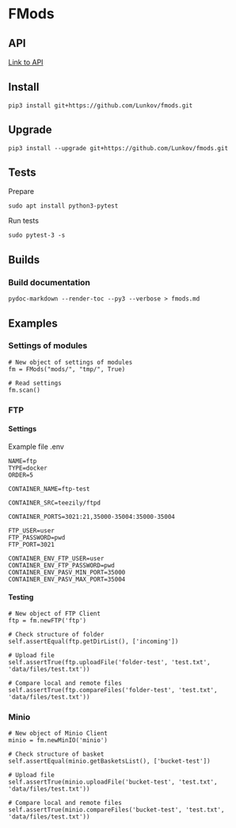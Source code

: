 # FMods

## API
[Link to API](fmods.md)

## Install

```
pip3 install git+https://github.com/Lunkov/fmods.git
```

## Upgrade

```
pip3 install --upgrade git+https://github.com/Lunkov/fmods.git
```

## Tests

Prepare
```
sudo apt install python3-pytest
```

Run tests
```
sudo pytest-3 -s
```

## Builds

### Build documentation

```
pydoc-markdown --render-toc --py3 --verbose > fmods.md
```

## Examples

### Settings of modules

```
# New object of settings of modules
fm = FMods("mods/", "tmp/", True)

# Read settings
fm.scan()
```


### FTP

#### Settings

Example file .env
```
NAME=ftp
TYPE=docker
ORDER=5

CONTAINER_NAME=ftp-test

CONTAINER_SRC=teezily/ftpd

CONTAINER_PORTS=3021:21,35000-35004:35000-35004

FTP_USER=user
FTP_PASSWORD=pwd
FTP_PORT=3021

CONTAINER_ENV_FTP_USER=user
CONTAINER_ENV_FTP_PASSWORD=pwd
CONTAINER_ENV_PASV_MIN_PORT=35000
CONTAINER_ENV_PASV_MAX_PORT=35004
```

#### Testing

```
# New object of FTP Client
ftp = fm.newFTP('ftp')

# Check structure of folder
self.assertEqual(ftp.getDirList(), ['incoming'])

# Upload file
self.assertTrue(ftp.uploadFile('folder-test', 'test.txt', 'data/files/test.txt'))

# Compare local and remote files 
self.assertTrue(ftp.compareFiles('folder-test', 'test.txt', 'data/files/test.txt'))
```

### Minio

```
# New object of Minio Client
minio = fm.newMinIO('minio')

# Check structure of basket
self.assertEqual(minio.getBasketsList(), ['bucket-test'])

# Upload file
self.assertTrue(minio.uploadFile('bucket-test', 'test.txt', 'data/files/test.txt'))

# Compare local and remote files 
self.assertTrue(minio.compareFiles('bucket-test', 'test.txt', 'data/files/test.txt'))
```
